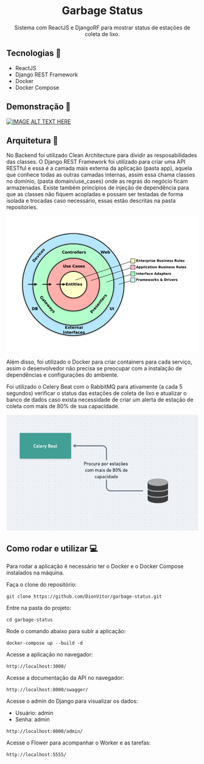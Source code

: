 <h1 align="center">Garbage Status</h1>
<p align="center"> Sistema com ReactJS e DjangoRF para mostrar status de estações de coleta de lixo.</p>


## Tecnologias :rocket: 
- ReactJS
- Django REST Framework
- Docker
- Docker Compose

## Demonstração :movie_camera:
[![IMAGE ALT TEXT HERE](https://img.youtube.com/vi/rT3U9W8CpSA/0.jpg)](https://www.youtube.com/watch?v=rT3U9W8CpSA)

## Arquitetura :triangular_ruler:
No Backend foi utilizado Clean Architecture para dividir as resposabilidades das classes. O Django REST Framework foi utilizado para criar uma API RESTful e essa é a camada mais externa da aplicação (pasta app), aquela que conhece todas as outras camadas internas, assim essa chama classes no domínio, (pasta domain/use_cases) onde as regras do negócio ficam armazenadas. Existe também princípios de injeção de dependência para que as classes não fiquem acopladas e possam ser testadas de forma isolada e trocadas caso necessário, essas estão descritas na pasta repositories.

<p align="center">
    <kbd>
        <img src="docs/clean-arch.png" alt="clean-arch">
    </kbd>
</p>

Além disso, foi utilizado o Docker para criar containers para cada serviço, assim o desenvolvedor não precisa se preocupar com a instalação de dependências e configurações do ambiente.

Foi utilizado o Celery Beat com o RabbitMQ para ativamente (a cada 5 segundos) verificar o status das estações de coleta de lixo e atualizar o banco de dados caso exista necessidade de criar um alerta de estação de coleta com mais de 80% de sua capacidade.

<p align="center">
    <kbd>
        <img src="docs/celery-arch.png" alt="clean-arch">
    </kbd>
</p>

## Como rodar e utilizar :computer:
Para rodar a aplicação é necessário ter o Docker e o Docker Compose instalados na máquina.

Faça o clone do repositório:
```
git clone https://github.com/DionVitor/garbage-status.git
```

Entre na pasta do projeto:
```
cd garbage-status
```

Rode o comando abaixo para subir a aplicação:
```
docker-compose up --build -d
```

Acesse a aplicação no navegador:
```
http://localhost:3000/
```

Acesse a documentação da API no navegador:
```
http://localhost:8000/swagger/
```

Acesse o admin do Django para visualizar os dados:
- Usuário: admin
- Senha: admin
```
http://localhost:8000/admin/
```

Acesse o Flower para acompanhar o Worker e as tarefas:
```
http://localhost:5555/
```
